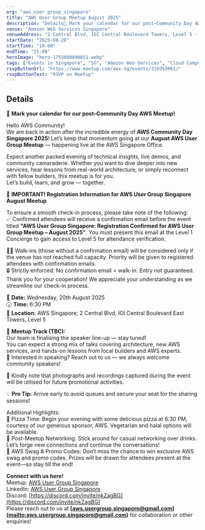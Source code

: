 ```yaml
---
org: "aws_user_group_singapore"
title: "AWS User Group Meetup August 2025"
description: "Details📅 Mark your calendar for our post–Community Day AWS Meetup! Hello AWS Community! We are back in action after the incredible energy of AWS Community Day "
venue: "Amazon Web Services Singapore"
venueAddress: "2 Central Blvd, IOI Central Boulevard Towers, Level 5 · Singapore"
startDate: "2025-08-20"
startTime: "19:00"
endTime: "21:00"
heroImage: "hero-1755008890851.webp"
tags: ["Events in Singapore", "SG", "Amazon Web Services", "Cloud Computing", "EC2", "Web Technology", "Technology"]
rsvpButtonUrl: "https://www.meetup.com/aws-sg/events/310353061/"
rsvpButtonText: "RSVP on Meetup"
---
```


## Details

📅 **Mark your calendar for our post–Community Day AWS Meetup!**

Hello AWS Community!  
We are back in action after the incredible energy of **AWS Community Day Singapore 2025**! Let’s keep that momentum going at our **August AWS User Group Meetup** — happening live at the AWS Singapore Office.

Expect another packed evening of technical insights, live demos, and community camaraderie. Whether you want to dive deeper into new services, hear lessons from real-world architecture, or simply reconnect with fellow builders, this meetup is for you.  
Let’s build, learn, and grow — together.

📢 **IMPORTANT! Registration Information for AWS User Group Singapore August Meetup**

To ensure a smooth check-in process, please take note of the following:  
✅ Confirmed attendees will receive a confirmation email before the event titled **"AWS User Group Singapore: Registration Confirmed for AWS User Group Meetup – August 2025"**. You must present this email at the Level 1 Concierge to gain access to Level 5 for attendance verification.

🚶‍♂ Walk-ins (those without a confirmation email) will be considered only if the venue has not reached full capacity. Priority will be given to registered attendees with confirmation emails.  
🔒 Strictly enforced: No confirmation email = walk-in. Entry not guaranteed.  
Thank you for your cooperation! We appreciate your understanding as we streamline our check-in process.

📅 **Date:** Wednesday, 20th August 2025  
🕡 **Time:** 6:30 PM  
📍 **Location:** AWS Singapore; 2 Central Blvd, IOI Central Boulevard East Towers, Level 5

🎤 **Meetup Track (TBC):**  
Our team is finalising the speaker line-up — stay tuned!  
You can expect a strong mix of talks covering architecture, new AWS services, and hands-on lessons from local builders and AWS experts.  
🎤 Interested in speaking? Reach out to us — we always welcome community speakers!

📸 Kindly note that photographs and recordings captured during the event will be utilised for future promotional activities.

💡 **Pro Tip:** Arrive early to avoid queues and secure your seat for the sharing sessions!

Additional Highlights:  
🍕 Pizza Time: Begin your evening with some delicious pizza at 6:30 PM, courtesy of our generous sponsor, AWS. Vegetarian and halal options will be available.  
🍻 Post-Meetup Networking: Stick around for casual networking over drinks. Let’s forge new connections and continue the conversations!  
🎁 AWS Swag & Promo Codes: Don’t miss the chance to win exclusive AWS swag and promo codes. Prizes will be drawn for attendees present at the event—so stay till the end!

**Connect with us here!**  
Meetup: [AWS User Group Singapore](https://www.meetup.com/aws-sg/)  
LinkedIn: [AWS User Group Singapore](https://www.linkedin.com/company/aws-user-group-singapore/)  
Discord: [https://discord.com/invite/nkZagBG](https://discord.com/invite/nkZagBG)  
Please reach out to us at **\[[aws.usergroup.singapore@gmail.com](http://aws.usergroup.singapore@gmail.com)\]([mailto:aws.usergroup.singapore@gmail.com](http://mailto:aws.usergroup.singapore@gmail.com))** for collaboration or other enquiries!